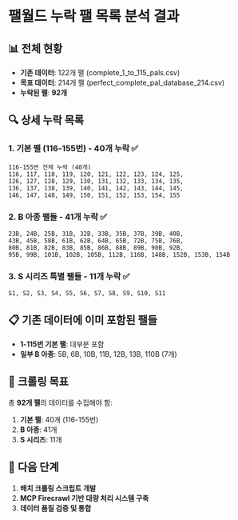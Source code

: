 # 팰월드 누락 팰 목록 분석 결과

## 📊 전체 현황
- **기존 데이터**: 122개 팰 (complete_1_to_115_pals.csv)
- **목표 데이터**: 214개 팰 (perfect_complete_pal_database_214.csv)
- **누락된 팰**: **92개**

## 🔍 상세 누락 목록

### 1. 기본 팰 (116-155번) - 40개 누락 ✅
```
116-155번 전체 누락 (40개)
116, 117, 118, 119, 120, 121, 122, 123, 124, 125,
126, 127, 128, 129, 130, 131, 132, 133, 134, 135,
136, 137, 138, 139, 140, 141, 142, 143, 144, 145,
146, 147, 148, 149, 150, 151, 152, 153, 154, 155
```

### 2. B 아종 팰들 - 41개 누락 ✅
```
23B, 24B, 25B, 31B, 32B, 33B, 35B, 37B, 39B, 40B,
43B, 45B, 58B, 61B, 62B, 64B, 65B, 72B, 75B, 76B,
80B, 81B, 82B, 83B, 85B, 86B, 88B, 89B, 90B, 92B,
95B, 99B, 101B, 102B, 105B, 112B, 116B, 148B, 152B, 153B, 154B
```

### 3. S 시리즈 특별 팰들 - 11개 누락 ✅
```
S1, S2, S3, S4, S5, S6, S7, S8, S9, S10, S11
```

## 📋 기존 데이터에 이미 포함된 팰들
- **1-115번 기본 팰**: 대부분 포함
- **일부 B 아종**: 5B, 6B, 10B, 11B, 12B, 13B, 110B (7개)

## 🎯 크롤링 목표
총 **92개 팰**의 데이터를 수집해야 함:
1. **기본 팰**: 40개 (116-155번)
2. **B 아종**: 41개 
3. **S 시리즈**: 11개

## 📝 다음 단계
1. **배치 크롤링 스크립트 개발**
2. **MCP Firecrawl 기반 대량 처리 시스템 구축**
3. **데이터 품질 검증 및 통합** 